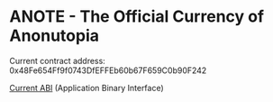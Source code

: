 # ANOTE - The Official Currency of Anonutopia

Current contract address: 0x48Fe654Ff9f0743DfEFFEb60b67F659C0b90F242

[Current ABI](https://raw.githubusercontent.com/anonutopia/anote/0c46ca3b702fc8dbaf657219e80b62fcedfa16fd/ANT.abi) (Application Binary Interface)